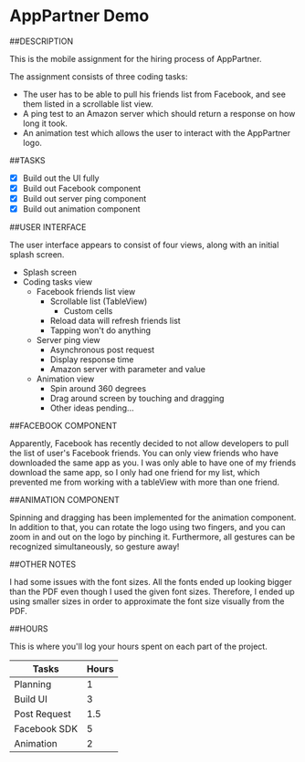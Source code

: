 AppPartner Demo
================

##DESCRIPTION

This is the mobile assignment for the hiring process of AppPartner.

The assignment consists of three coding tasks:

- The user has to be able to pull his friends list from Facebook, and see them listed in a scrollable list view.
- A ping test to an Amazon server which should return a response on how long it took.
- An animation test which allows the user to interact with the AppPartner logo.

##TASKS

- [x] Build out the UI fully
- [x] Build out Facebook component
- [x] Build out server ping component
- [x] Build out animation component

##USER INTERFACE

The user interface appears to consist of four views, along with an initial splash screen.

- Splash screen
- Coding tasks view
  - Facebook friends list view
    - Scrollable list (TableView)
      - Custom cells
    - Reload data will refresh friends list
    - Tapping won't do anything
  - Server ping view
    - Asynchronous post request
    - Display response time
    - Amazon server with parameter and value
  - Animation view
    - Spin around 360 degrees
    - Drag around screen by touching and dragging
    - Other ideas pending...


##FACEBOOK COMPONENT

Apparently, Facebook has recently decided to not allow developers to pull the list of user's Facebook friends. You can only view friends who have downloaded the same app as you. I was only able to have one of my friends download the same app, so I only had one friend for my list, which prevented me from working with a tableView with more than one friend.

##ANIMATION COMPONENT

Spinning and dragging has been implemented for the animation component. In addition to that, you can rotate the logo using two fingers, and you can zoom in and out on the logo by pinching it. Furthermore, all gestures can be recognized simultaneously, so gesture away!

##OTHER NOTES

I had some issues with the font sizes. All the fonts ended up looking bigger than the PDF even though I used the given font sizes. Therefore, I ended up using smaller sizes in order to approximate the font size visually from the PDF.

##HOURS

This is where you'll log your hours spent on each part of the project.

Tasks | Hours
----- | -----
Planning | 1
Build UI | 3
Post Request | 1.5
Facebook SDK | 5
Animation | 2
